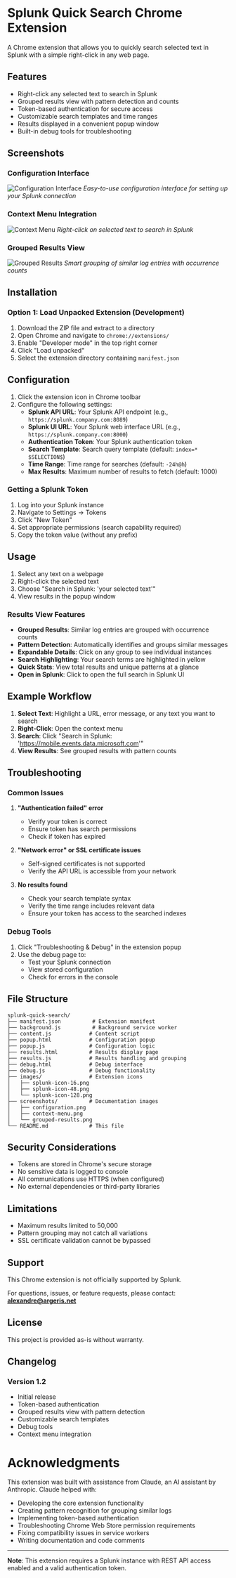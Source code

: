 # Splunk Quick Search Chrome Extension

A Chrome extension that allows you to quickly search selected text in Splunk with a simple right-click in any web page.

## Features

- Right-click any selected text to search in Splunk
- Grouped results view with pattern detection and counts
- Token-based authentication for secure access
- Customizable search templates and time ranges
- Results displayed in a convenient popup window
- Built-in debug tools for troubleshooting

## Screenshots

### Configuration Interface
![Configuration Interface](configuration.png)
*Easy-to-use configuration interface for setting up your Splunk connection*

### Context Menu Integration
![Context Menu](context-menu.png)
*Right-click on selected text to search in Splunk*

### Grouped Results View
![Grouped Results](groupe-results.png)
*Smart grouping of similar log entries with occurrence counts*

## Installation

### Option 1: Load Unpacked Extension (Development)

1. Download the ZIP file and extract to a directory
2. Open Chrome and navigate to `chrome://extensions/`
3. Enable "Developer mode" in the top right corner
4. Click "Load unpacked"
5. Select the extension directory containing `manifest.json`


## Configuration

1. Click the extension icon in Chrome toolbar
2. Configure the following settings:
   - **Splunk API URL**: Your Splunk API endpoint (e.g., `https://splunk.company.com:8089`)
   - **Splunk UI URL**: Your Splunk web interface URL (e.g., `https://splunk.company.com:8000`)
   - **Authentication Token**: Your Splunk authentication token
   - **Search Template**: Search query template (default: `index=* $SELECTION$`)
   - **Time Range**: Time range for searches (default: `-24h@h`)
   - **Max Results**: Maximum number of results to fetch (default: 1000)

### Getting a Splunk Token

1. Log into your Splunk instance
2. Navigate to Settings → Tokens
3. Click "New Token"
4. Set appropriate permissions (search capability required)
5. Copy the token value (without any prefix)

## Usage

1. Select any text on a webpage
2. Right-click the selected text
3. Choose "Search in Splunk: 'your selected text'"
4. View results in the popup window

### Results View Features

- **Grouped Results**: Similar log entries are grouped with occurrence counts
- **Pattern Detection**: Automatically identifies and groups similar messages
- **Expandable Details**: Click on any group to see individual instances
- **Search Highlighting**: Your search terms are highlighted in yellow
- **Quick Stats**: View total results and unique patterns at a glance
- **Open in Splunk**: Click to open the full search in Splunk UI

## Example Workflow

1. **Select Text**: Highlight a URL, error message, or any text you want to search
2. **Right-Click**: Open the context menu
3. **Search**: Click "Search in Splunk: 'https://mobile.events.data.microsoft.com'"
4. **View Results**: See grouped results with pattern counts

## Troubleshooting

### Common Issues

1. **"Authentication failed" error**
   - Verify your token is correct
   - Ensure token has search permissions
   - Check if token has expired

2. **"Network error" or SSL certificate issues**
   - Self-signed certificates is not supported
   - Verify the API URL is accessible from your network

3. **No results found**
   - Check your search template syntax
   - Verify the time range includes relevant data
   - Ensure your token has access to the searched indexes

### Debug Tools

1. Click "Troubleshooting & Debug" in the extension popup
2. Use the debug page to:
   - Test your Splunk connection
   - View stored configuration
   - Check for errors in the console

## File Structure

```
splunk-quick-search/
├── manifest.json          # Extension manifest
├── background.js          # Background service worker
├── content.js            # Content script
├── popup.html            # Configuration popup
├── popup.js              # Configuration logic
├── results.html          # Results display page
├── results.js            # Results handling and grouping
├── debug.html            # Debug interface
├── debug.js              # Debug functionality
├── images/               # Extension icons
│   ├── splunk-icon-16.png
│   ├── splunk-icon-48.png
│   └── splunk-icon-128.png
├── screenshots/          # Documentation images
│   ├── configuration.png
│   ├── context-menu.png
│   └── grouped-results.png
└── README.md             # This file
```

## Security Considerations

- Tokens are stored in Chrome's secure storage
- No sensitive data is logged to console
- All communications use HTTPS (when configured)
- No external dependencies or third-party libraries

## Limitations

- Maximum results limited to 50,000
- Pattern grouping may not catch all variations
- SSL certificate validation cannot be bypassed
  
## Support

This Chrome extension is not officially supported by Splunk.

For questions, issues, or feature requests, please contact:
**alexandre@argeris.net**

## License

This project is provided as-is without warranty.

## Changelog

### Version 1.2
- Initial release
- Token-based authentication
- Grouped results view with pattern detection
- Customizable search templates
- Debug tools
- Context menu integration

# Acknowledgments

This extension was built with assistance from Claude, an AI assistant by Anthropic. Claude helped with:

- Developing the core extension functionality
- Creating pattern recognition for grouping similar logs
- Implementing token-based authentication
- Troubleshooting Chrome Web Store permission requirements
- Fixing compatibility issues in service workers
- Writing documentation and code comments
  
---

**Note**: This extension requires a Splunk instance with REST API access enabled and a valid authentication token.
